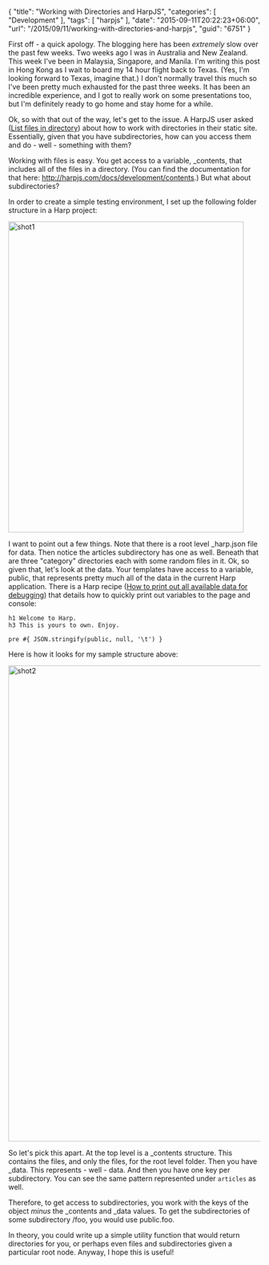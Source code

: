 {
	"title": "Working with Directories and HarpJS",
	"categories": [
		"Development"
	],
	"tags": [
		"harpjs"
	],
	"date": "2015-09-11T20:22:23+06:00",
	"url": "/2015/09/11/working-with-directories-and-harpjs",
	"guid": "6751"
}

First off - a quick apology. The blogging here has been <i>extremely</i> slow over the past few weeks. Two weeks ago I was in Australia and New Zealand. This week I've been in Malaysia, Singapore, and Manila. I'm writing this post in Hong Kong as I wait to board my 14 hour flight back to Texas. (Yes, I'm looking forward to Texas, imagine that.) I don't normally travel this much so I've been pretty much exhausted for the past three weeks. It has been an incredible experience, and I got to really work on some presentations too, but I'm definitely ready to go home and stay home for a while. 

Ok, so with that out of the way, let's get to the issue. A HarpJS user asked (<a href="https://github.com/sintaxi/harp/issues/345">List files in directory</a>) about how to work with directories in their static site. Essentially, given that you have subdirectories, how can you access them and do - well - something with them?

Working with files is easy. You get access to a variable, _contents, that includes all of the files in a directory. (You can find the documentation for that here: <a href="http://harpjs.com/docs/development/contents">http://harpjs.com/docs/development/contents</a>.) But what about subdirectories?

In order to create a simple testing environment, I set up the following folder structure in a Harp project:

<img src="https://static.raymondcamden.com/images/wp-content/uploads/2015/09/shot1.png" alt="shot1" width="470" height="620" class="aligncenter size-full wp-image-6752 imgborder" />

I want to point out a few things. Note that there is a root level _harp.json file for data. Then notice the articles subdirectory has one as well. Beneath that are three "category" directories each with some random files in it. Ok, so given that, let's look at the data. Your templates have access to a variable, public, that represents pretty much all of the data in the current Harp application. There is a Harp recipe (<a href="http://harpjs.com/recipes/print-debugging">How to print out all available data for debugging</a>) that details how to quickly print out variables to the page and console:

<pre><code class="language-markup">h1 Welcome to Harp.
h3 This is yours to own. Enjoy.

pre #{ JSON.stringify(public, null, '\t') }</code></pre>

Here is how it looks for my sample structure above:

<img src="https://static.raymondcamden.com/images/wp-content/uploads/2015/09/shot2.png" alt="shot2" width="700" height="949" class="aligncenter size-full wp-image-6753 imgborder" />

So let's pick this apart. At the top level is a _contents structure. This contains the files, and only the files, for the root level folder. Then you have _data. This represents - well - data. And then you have one key per subdirectory. You can see the same pattern represented under <code>articles</code> as well.

Therefore, to get access to subdirectories, you work with the keys of the object <i>minus</i> the _contents and _data values. To get the subdirectories of some subdirectory /foo, you would use public.foo. 

In theory, you could write up a simple utility function that would return directories for you, or perhaps even files and subdirectories given a particular root node. Anyway, I hope this is useful!